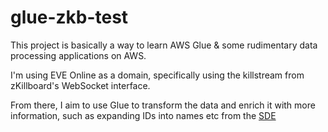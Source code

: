 # glue-zkb-test
This project is basically a way to learn AWS Glue & some rudimentary data processing applications on AWS.

I'm using EVE Online as a domain, specifically using the killstream from zKillboard's WebSocket interface.

From there, I aim to use Glue to transform the data and enrich it with more information, such as expanding IDs into names etc from the [SDE](https://developers.eveonline.com/resource)